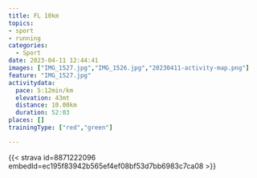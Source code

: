 ```yaml
---
title: FL 10km
topics:
- sport
- running
categories:
  - Sport
date: 2023-04-11 12:44:41
images: ["IMG_1527.jpg","IMG_1526.jpg","20230411-activity-map.png"]
feature: "IMG_1527.jpg"
activitydata:
  pace: 5:12min/km
  elevation: 43mt
  distance: 10.00km
  duration: 52:03
places: []
trainingType: ["red","green"]

---
```


<!--more--> 

 [//]: # ({{< figure src="20230411-activity-map.png" title="map" >}})


{{< strava id=8871222096 embedId=ec195f83942b565ef4ef08bf53d7bb6983c7ca08 >}}
